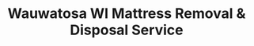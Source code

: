 ---
layout: location.njk
title: Wauwatosa WI Mattress Removal & Disposal Service
description: Professional mattress removal in Wauwatosa, WI. Serving historic Village center to Medical Center district. Next-day pickup for Milwaukee suburbs.
city: Wauwatosa
state: Wisconsin
stateSlug: wisconsin
coordinates:
  lat: 43.0494
  lng: -88.0084
permalink: /mattress-removal/wisconsin/milwaukee/wauwatosa/
parentMetro: Milwaukee

neighborhoods:
  - name: "Village of Wauwatosa"
    zipCodes: ["53213"]
  - name: "Washington Highlands"
    zipCodes: ["53213"]
  - name: "East Tosa"
    zipCodes: ["53213"]
  - name: "North Mayfair"
    zipCodes: ["53226"]
  - name: "Medical Center District"
    zipCodes: ["53226"]
  - name: "Western Wauwatosa"
    zipCodes: ["53226"]
  - name: "Swan Boulevard"
    zipCodes: ["53213"]
  - name: "Hart Park"
    zipCodes: ["53213"]
  - name: "Currie Park"
    zipCodes: ["53213"]
  - name: "Milwaukee County Grounds"
    zipCodes: ["53226"]
  - name: "Innovation Campus"
    zipCodes: ["53226"]
  - name: "Bluemound Heights"
    zipCodes: ["53213"]
  - name: "Longfellow"
    zipCodes: ["53213"]
  - name: "North Hills"
    zipCodes: ["53226"]
  - name: "Mayfair Road Corridor"
    zipCodes: ["53226"]

zipCodes:
  - "53213"
  - "53226"
  - "53210"

nearbyCities:
  - name: Milwaukee
    distance: "7 miles"
  - name: Brookfield
    distance: "5 miles"
  - name: West Allis
    distance: "4 miles"
  - name: New Berlin
    distance: "8 miles"

pricing:
  startingPrice: 125
  single: 125
  queen: 155
  king: 180
  boxSpring: 30

recyclingPartners:
  - "Waste Management Milwaukee County"
  - "Advanced Disposal Services"
  - "Milwaukee County Environmental Services"

localRegulations: "Wisconsin doesn't mandate a mattress recycling stewardship program, but Milwaukee County requires proper disposal through licensed private haulers or approved drop-off facilities. Mattresses cannot be placed in regular curbside pickup and must be handled by certified waste management companies. Wauwatosa's diverse districts create specific service considerations: historic Village center requires coordination with downtown parking restrictions and century-old building access, Medical Center district involves scheduling around hospital shift changes and medical professional time constraints, Washington Highlands historic homes from 1916 feature period architecture requiring careful navigation, and Western Wauwatosa's Mayfair area needs coordination with retail traffic patterns. Our licensed service eliminates disposal complexities - we maintain required Milwaukee County certification, coordinate with approved recycling facilities, and handle proper documentation. Choose professional pickup over navigating county drop-off requirements and busy district schedules."

reviews:
  count: 251
  featured:
    - reviewer: "Dr. Sarah K."
      rating: 5
      text: "Working at the Medical Center means crazy hours, so having them pick up from my garage while I was at the hospital was perfect. Quick service and very professional team."
      neighborhood: "Medical Center District"
    - reviewer: "James P."
      rating: 5
      text: "We live in one of the older homes near Washington Highlands. These guys knew exactly how to handle the narrow staircase and were super careful with our hardwood floors. Great local service."
      neighborhood: "Washington Highlands"
    - reviewer: "Maria L."
      rating: 5
      text: "Called them during our Village apartment move-out. They worked around all the downtown foot traffic and even helped us coordinate timing with the landlord. Made moving day so much smoother."
      neighborhood: "Village of Wauwatosa"
    - reviewer: "Tom R."
      rating: 5
      text: "Home renovation in progress and needed old mattresses gone before the new furniture arrived. They squeezed us in next-day and worked perfectly around our contractor's schedule."
      neighborhood: "East Tosa"

faqs:
  - question: "Do you service all Wauwatosa districts?"
    answer: "Yes, we serve all five Wauwatosa districts including the Village center, Medical Center area, North Mayfair, Western Wauwatosa, and Eastern Tosa neighborhoods throughout ZIP codes 53213, 53226, and 53210."
  - question: "Can you work around Medical Center shift schedules?"
    answer: "Absolutely. Many of our Wauwatosa clients work at the Medical College, Children's Hospital, or Froedtert. We offer flexible scheduling including early morning and evening appointments to accommodate healthcare professional schedules."
  - question: "How do you handle historic Village parking restrictions?"
    answer: "We're familiar with downtown Wauwatosa's parking regulations and coordinate with the Village center's traffic patterns. Our team plans pickups to minimize disruption while following all local parking guidelines."
  - question: "Can you navigate older homes in historic districts?"
    answer: "Yes, we regularly service Washington Highlands and other historic neighborhoods. Our team brings appropriate equipment for century-old architecture and takes special care with period features like hardwood floors and narrow staircases."
  - question: "Do you coordinate with home renovations?"
    answer: "Definitely. Many Wauwatosa residents are upgrading their historic homes. We coordinate timing with contractors and work around renovation schedules to ensure smooth project coordination."
  - question: "What's your service area beyond Wauwatosa?"
    answer: "We serve the entire Milwaukee metro area including nearby Brookfield, West Allis, New Berlin, and all surrounding suburbs. Same professional service and pricing throughout the region."
  - question: "How quickly can you schedule pickup?"
    answer: "We typically offer next-day service in Wauwatosa. During busy periods, we recommend booking 2-3 days ahead to ensure your preferred time slot works with district schedules and traffic patterns."
  - question: "Are you licensed for Milwaukee County requirements?"
    answer: "Yes, we maintain all required Milwaukee County licensing for waste transport and work with certified facilities. We handle compliance so you don't need to research county disposal requirements."

pageContent:
  heroDescription: "Wauwatosa's historic districts trust our next-day mattress pickup from Village center to Medical Center area. We've recycled over 1 million mattresses nationwide. Professional suburban service."
  aboutService: "Our professional mattress removal service has recycled over 1 million mattresses nationwide and specializes in Wauwatosa's unique community character. We provide convenient next-day pickup throughout 'Tosa's five dynamic districts, from the historic Village center with its European charm to the Medical Center area serving healthcare professionals. Our suburban service includes coordinating with Medical Center shift schedules, navigating century-old architecture in Washington Highlands, working around Village parking restrictions and foot traffic, and timing pickups around Mayfair shopping district patterns. Whether you're a healthcare professional upgrading bedding near the Medical College, renovating a historic home in Washington Highlands, clearing out during a Village apartment move, or need pickup anywhere in Eastern or Western Wauwatosa, we handle the logistics professionally. Our experienced team understands Wauwatosa's blend of historic charm and modern medical hub activity - respecting architectural character while providing the efficient, reliable service that busy professionals and established families expect."
  serviceAreasIntro: "From historic Village center to major Medical Center district, we serve all neighborhoods throughout Wauwatosa:"
  environmentalImpact: "<p>Wauwatosa's combination of historic preservation and medical innovation reflects the community's commitment to responsible practices. Our mattress recycling process supports both environmental stewardship and efficient service:</p><ul><li><strong>Steel springs</strong> become new manufacturing materials instead of filling Milwaukee County landfills</li><li><strong>Foam components</strong> transform into medical facility padding and construction materials</li><li><strong>Fabric elements</strong> get repurposed for automotive and industrial applications</li><li><strong>Wood frames</strong> become biomass fuel supporting regional energy production</li></ul><p>This approach keeps recyclable materials out of Wisconsin landfills while supporting sustainable practices that align with Wauwatosa's community values. Every mattress we collect contributes to environmental stewardship throughout the Milwaukee metro area.</p>"
  regulationsCompliance: "Our professional service eliminates Milwaukee County compliance complexities - no researching approved disposal sites, no coordinating drop-off schedules around medical shifts or downtown events, and no vehicle requirements for transporting large items. We handle all licensing and documentation while providing the convenient service Wauwatosa's diverse districts require."
  howItWorksScheduling: "Choose pickup times that work with medical professional schedules, historic district considerations, and Village center activities. We accommodate early morning appointments before hospital shifts and coordinate around downtown events and renovation projects."
  howItWorksService: "Our experienced team navigates Wauwatosa's diverse districts respectfully - from century-old Village buildings to modern Medical Center facilities. We bring appropriate equipment for historic architecture and coordinate professionally with healthcare schedules and renovation timelines."
  howItWorksDisposal: "Mattresses are transported to certified Wisconsin recycling facilities where components are processed according to state environmental standards, supporting sustainable waste management practices throughout the Milwaukee metropolitan area."

heroDescription: "Wauwatosa's historic districts and Medical Center community trust our next-day mattress pickup throughout five dynamic neighborhoods. Professional service for Milwaukee metro residents."
---
